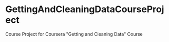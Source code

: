 # GettingAndCleaningDataCourseProject
Course Project for Coursera "Getting and Cleaning Data" Course
